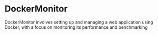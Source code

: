# DockerMonitor
DockerMonitor involves setting up and managing a web application using Docker, with a focus on monitoring its performance and benchmarking
